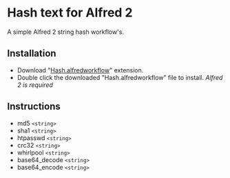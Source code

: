 Hash text for Alfred 2
============

A simple Alfred 2 string hash workflow's.


Installation
----------------

- Download "[Hash.alfredworkflow](https://github.com/BigLuck/alfred2-hash/raw/master/Hash.alfredworkflow)" extension.
- Double click the downloaded "Hash.alfredworkflow" file to install.
*Alfred 2 is required*


Instructions
----------------

- md5 `<string>`
- sha1 `<string>`
- htpasswd `<string>`
- crc32 `<string>`
- whirlpool `<string>`
- base64_decode `<string>`
- base64_encode `<string>`